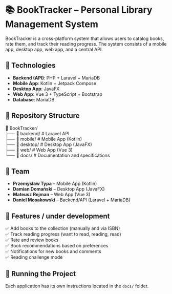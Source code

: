 # 📚 BookTracker – Personal Library Management System  

BookTracker is a cross-platform system that allows users to catalog books, rate them, and track their reading progress. 
The system consists of a mobile app, desktop app, web app, and a central API.

## 📌 Technologies
- **Backend (API)**: PHP + Laravel + MariaDB  
- **Mobile App**: Kotlin + Jetpack Compose  
- **Desktop App**: JavaFX  
- **Web App**: Vue 3 + TypeScript + Bootstrap  
- **Database**: MariaDB  

## 📂 Repository Structure

📁 BookTracker/  
├── 📂 backend/       # Laravel API  
├── 📂 mobile/        # Mobile App (Kotlin)  
├── 📂 desktop/       # Desktop App (JavaFX)  
├── 📂 web/           # Web App (Vue 3)  
└── 📂 docs/          # Documentation and specifications  

## 👥 Team
- **Przemysław Typa** – Mobile App (Kotlin)
- **Damian Domański** – Desktop App (JavaFX)
- **Mateusz Rejman** – Web App (Vue 3)
- **Daniel Mosakowski** – Backend/API (Laravel + MariaDB)

## 📖 Features / under development
✅ Add books to the collection (manually and via ISBN)  
✅ Track reading progress (want to read, reading, read)  
✅ Rate and review books  
✅ Book recommendations based on preferences  
✅ Notifications for new books and comments  
✅ Reading challenge mode


## 🚀 Running the Project
Each application has its own instructions located in the `docs/` folder.

